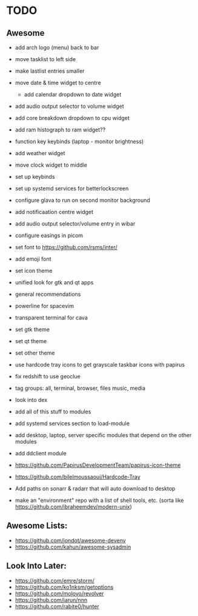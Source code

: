 # TODO

## Awesome
- add arch logo (menu) back to bar
- move tasklist to left side
- make lastlist entries smaller
- move date & time widget to centre
  - add calendar dropdown to date widget
- add audio output selector to volume widget
- add core breakdown dropdown to cpu widget
- add ram histograph to ram widget??
- function key keybinds (laptop - monitor brightness)
- add weather widget 
- move clock widget to middle
- set up keybinds
- set up systemd services for betterlockscreen
- configure glava to run on second monitor background
- add notificaation centre widget
- add audio output selector/volume entry in wibar
- configure easings in picom
- set font to https://github.com/rsms/inter/
- add emoji font
- set icon theme
- unified look for gtk and qt apps
- general recommendations
- powerline for spacevim
- transparent terminal for cava
- set gtk theme
- set qt theme
- set other theme
- use hardcode tray icons to get grayscale taskbar icons with papirus
- fix redshift to use geoclue
- tag groups: all, terminal, browser, files music, media
- look into dex
- add all of this stuff to modules

- add systemd services section to load-module
- add desktop, laptop, server specific modules that depend on the other modules
- add ddclient module
- https://github.com/PapirusDevelopmentTeam/papirus-icon-theme
- https://github.com/bilelmoussaoui/Hardcode-Tray

- Add paths on sonarr & radarr that will auto download to desktop

- make an "environment" repo with a list of shell tools, etc. (sorta like https://github.com/ibraheemdev/modern-unix)

## Awesome Lists:
<!-- - https://github.com/agarrharr/awesome-cli-apps -->
<!-- - https://github.com/Kikobeats/awesome-cli -->
<!-- - https://project-awesome.org/umutphp/awesome-cli -->
<!-- - https://github.com/herrbischoff/awesome-command-line-apps -->
<!-- - https://github.com/alebcay/awesome-shell -->
<!-- - https://github.com/k4m4/terminals-are-sexy -->
<!-- - https://github.com/unixorn/awesome-zsh-plugins -->
- https://github.com/jondot/awesome-devenv
- https://github.com/kahun/awesome-sysadmin

## Look Into Later:
- https://github.com/emre/storm/
- https://github.com/ko1nksm/getoptions
- https://github.com/molovo/revolver
- https://github.com/jarun/nnn
- https://github.com/rabite0/hunter

